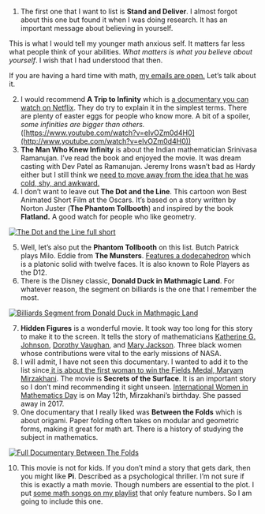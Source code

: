 1. The first one that I want to list is **Stand and Deliver**. I almost forgot about this one but found it when I was doing research. It has an important message about believing in yourself. 

This is what I would tell my younger math anxious self. It matters far less what people think of your abilities. _What matters is what you believe about yourself_. I wish that I had understood that then.

 If you are having a hard time with math, [my emails are open.](mailto:hello+git@susansilver.net) Let’s talk about it. 

2. I would recommend **A Trip to Infinity** which is [a documentary you can watch on Netflix](https://beautyofmathematics.com/a-trip-to-infinity-netflix-documentary-streaming-now/). They do try to explain it in the simplest terms. There are plenty of easter eggs for people who know more. A bit of a spoiler, _some infinities are bigger than others._ ([https://www.youtube.com/watch?v=elvOZm0d4H0](http://www.youtube.com/watch?v=elvOZm0d4H0))
3. **The Man Who Knew Infinity** is about the Indian mathematician Srinivasa Ramanujan. I’ve read the book and enjoyed the movie. It was dream casting with Dev Patel as Ramanujan. Jeremy Irons wasn’t bad as Hardy either but I still think we [need to move away from the idea that he was cold, shy, and awkward.](https://beautyofmathematics.com/truth-hardy/) 
4. I don’t want to leave out **The Dot and the Line**. This cartoon won Best Animated Short Film at the Oscars. It’s based on a story written by Norton Juster (**The Phantom Tollbooth**) and inspired by the book **Flatland.** A good watch for people who like geometry.

[![The Dot and the Line full short](https://img.youtube.com/vi/SaE4W-OhQmI/0.jpg)](https://www.youtube.com/watch?v=SaE4W-OhQmI)

5. Well, let’s also put the **Phantom Tollbooth** on this list. Butch Patrick plays Milo. Eddie from **The Munsters**. [Features a dodecahedron](https://thephantomtollbooth.fandom.com/wiki/Dodechahedron) which is a platonic solid with twelve faces. It is also known to Role Players as the D12. 
6. There is the Disney classic, **Donald Duck in Mathmagic Land**. For whatever reason, the segment on billiards is the one that I remember the most.

[![Billiards Segment from Donald Duck in Mathmagic Land](https://img.youtube.com/vi/cdVRvYnqj6w/0.jpg)](https://www.youtube.com/watch?v=cdVRvYnqj6w)

7. **Hidden Figures** is a wonderful movie. It took way too long for this story to make it to the screen. It tells the story of mathematicians [Katherine G. Johnson](https://www.nasa.gov/feature/katherine-g-johnson), [Dorothy Vaughan](https://en.wikipedia.org/wiki/Dorothy_Vaughan), and [Mary Jackson](https://en.wikipedia.org/wiki/Mary_Jackson_(engineer)). Three black women whose contributions were vital to the early missions of NASA. 
8. I will admit, I have not seen this documentary. I wanted to add it to the list since[ it is about the first woman to win the Fields Medal, Maryam Mirzakhani](http://www.zalafilms.com/secrets/). The movie is **Secrets of the Surface**. It is an important story so I don’t mind recommending it sight unseen. [International Women in Mathematics Day](https://may12.womeninmaths.org/) is on May 12th, Mirzakhani’s birthday. She passed away in 2017. 
9. One documentary that I really liked was **Between the Folds** which is about origami. Paper folding often takes on modular and geometric forms, making it great for math art. There is a history of studying the subject in mathematics.

[![Full Documentary Between The Folds](https://img.youtube.com/vi/ekPv6osml4I/0.jpg)](https://www.youtube.com/watch?v=ekPv6osml4I)

10. This movie is not for kids. If you don’t mind a story that gets dark, then you might like **Pi**. Described as a psychological thriller. I’m not sure if this is exactly a math movie. Though numbers are essential to the plot. I put [some math songs on my playlist](https://beautyofmathematics.com/math-love-songs/) that only feature numbers. So I am going to include this one.
